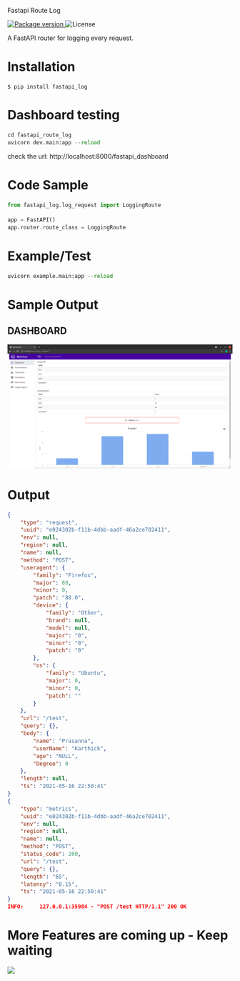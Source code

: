 Fastapi Route Log

<a href="https://pypi.org/project/fastapi-route-log/" target="_blank">
<img src="https://img.shields.io/pypi/v/fastapi-route-log?color=%2334D058label=pypi package" alt="Package version">
</a>
<img alt="License" src="https://img.shields.io/github/license/12345k/fastapi_logging"  />
</p>

A FastAPI router for logging every request.

# Installation

```buildoutcfg
$ pip install fastapi_log
```
# Dashboard testing

```python
cd fastapi_route_log
uvicorn dev.main:app --reload
```
check the url: http://localhost:8000/fastapi_dashboard

# Code Sample

```python
from fastapi_log.log_request import LoggingRoute

app = FastAPI()
app.router.route_class = LoggingRoute
```
# Example/Test

```python
uvicorn example.main:app --reload
```

# Sample Output
## DASHBOARD
![Dashboard](fastapi_log/images/dashboard.png)

# Output

```json
{
    "type": "request",
    "uuid": "e024302b-f11b-4dbb-aadf-46a2ce702411",
    "env": null,
    "region": null,
    "name": null,
    "method": "POST",
    "useragent": {
        "family": "Firefox",
        "major": 88,
        "minor": 0,
        "patch": "88.0",
        "device": {
            "family": "Other",
            "brand": null,
            "model": null,
            "major": "0",
            "minor": "0",
            "patch": "0"
        },
        "os": {
            "family": "Ubuntu",
            "major": 0,
            "minor": 0,
            "patch": ""
        }
    },
    "url": "/test",
    "query": {},
    "body": {
        "name": "Prasanna",
        "userName": "Karthick",
        "age": "NULL",
        "Degree": 0
    },
    "length": null,
    "ts": "2021-05-16 22:50:41"
}
{
    "type": "metrics",
    "uuid": "e024302b-f11b-4dbb-aadf-46a2ce702411",
    "env": null,
    "region": null,
    "name": null,
    "method": "POST",
    "status_code": 200,
    "url": "/test",
    "query": {},
    "length": "65",
    "latency": "0.15",
    "ts": "2021-05-16 22:50:41"
}
INFO:     127.0.0.1:35984 - "POST /test HTTP/1.1" 200 OK
```

# More Features are coming up - Keep waiting 

<a href="https://www.buymeacoffee.com/vpkprasanna" target="_blank"><img src="https://github.com/appcraftstudio/buymeacoffee/raw/master/Images/snapshot-bmc-button.png" width="300"></a>